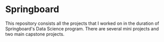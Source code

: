 # Springboard

This repository consists all the projects that I worked on in the duration of Springboard's Data Science program. There are several mini projects and two main capstone projects.
